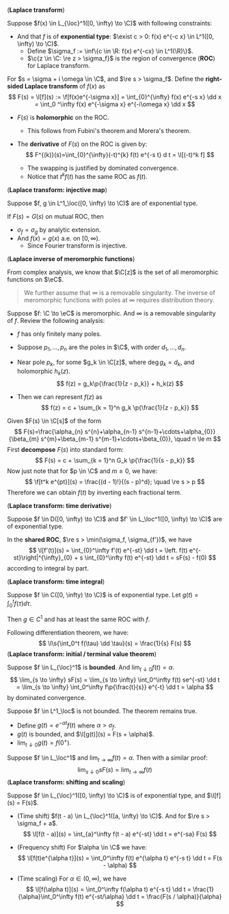 (**Laplace transform**)

Suppose $f(x) \in L_{\loc}^1([0, \infty) \to \C)$ with following constraints:

- And that $f$ is of **exponential type**: $\exist c > 0: f(x) e^{-c x} \in L^1([0, \infty) \to \C)$.
  - Define $\sigma_f := \inf\{c \in \R: f(x) e^{-cx} \in L^1(\R)\}$.
  - $\c{z \in \C: \re z > \sigma_f}$ is the region of convergence (**ROC**) for Laplace transform.

For $s = \sigma + i \omega \in \C$, and $\re s > \sigma_f$. Define the **right-sided Laplace transform** of $f(x)$ as
$$
F(s) = \l[f](s) := \f[f(x)e^{-\sigma x}] = \int_{0}^{\infty} f(x) e^{-s x} \dd x = \int_0 ^\infty f(x) e^{-\sigma x} e^{-i\omega x} \dd x
$$

- $F(s)$ is **holomorphic** on the ROC.

  - This follows from Fubini's theorem and Morera's theorem.

- The **derivative** of $F(s)$ on the ROC is given by:
  $$
  F^{(k)}(s)=\int_{0}^{\infty}(-t)^{k} f(t) e^{-s t} d t = \l[(-t)^k f]
  $$
  
  - The swapping is justified by dominated convergence.
  - Notice that $t^k f(t)$ has the same ROC as $f(t)$.
  

(**Laplace transform: injective map**)

Suppose $f, g \in L^1_\loc([0, \infty) \to \C)$ are of exponential type.

If $F(s) = G(s)$ on mutual ROC, then

- $\sigma_f = \sigma_g$ by analytic extension.
- And $f(x) = g(x)$ a.e. on $[0, \infty)$.
  - Since Fourier transform is injective.

(**Laplace inverse of meromorphic functions**)

From complex analysis, we know that $\C[z]$ is the set of all meromorphic functions on $\eC$.

> We further assume that $\infty$ is a removable singularity.
> The inverse of meromorphic functions with poles at $\infty$ requires distribution theory.

Suppose $f: \C \to \eC$ is meromorphic. And $\infty$ is a removable singularity of $f$. Review the following analysis:

- $f$ has only finitely many poles.

- Suppose $p_1, \ldots, p_n$ are the poles in $\C$, with order $d_1, \ldots, d_n$.

- Near pole $p_k$, for some $g_k \in \C[z]$, where $\deg g_k = d_k$, and holomorphic $h_k(z)$.
  $$
  f(z) = g_k\p{\frac{1}{z - p_k}} + h_k(z)
  $$

- Then we can represent $f(z)$ as
  $$
  f(z) = c + \sum_{k = 1}^n g_k \p{\frac{1}{z - p_k}}
  $$

Given $F(s) \in \C[s]$ of the form
$$
F(s)=\frac{\alpha_{n} s^{n}+\alpha_{n-1} s^{n-1}+\cdots+\alpha_{0}}{\beta_{m} s^{m}+\beta_{m-1} s^{m-1}+\cdots+\beta_{0}}, \quad n \le m
$$
First **decompose** $F(s)$ into standard form:
$$
F(s) = c + \sum_{k = 1}^n G_k \p{\frac{1}{s - p_k}}
$$
Now just note that for $p \in \C$ and $m \ge 0$, we have:
$$
\f[t^k e^{pt}](s) = \frac{(d - 1)!}{(s - p)^d}; \quad \re s > p
$$
Therefore we can obtain $f(t)$ by inverting each fractional term.

(**Laplace transform: time derivative**)

Suppose $f \in D([0, \infty) \to \C)$ and $f' \in L_\loc^1([0, \infty) \to \C)$ are of exponential type.

In the **shared ROC**, $\re s > \min(\sigma_f, \sigma_{f'})$, we have
$$
\l[f'(t)](s) = \int_{0}^\infty f'(t) e^{-st} \dd t = \left. f(t) e^{-st}\right|^{\infty}_{0} + s \int_{0}^\infty f(t) e^{-st} \dd t = sF(s) - f(0)
$$
according to integral by part.

(**Laplace transform: time integral**)

Suppose $f \in C([0, \infty) \to \C)$ is of exponential type. Let $g(t) = \int_0^t f(\tau) \dd \tau$.

Then $g \in C^1$ and has at least the same ROC with $f$.

Following differentiation theorem, we have:
$$
\l\s{\int_0^t f(\tau) \dd \tau}(s) = \frac{1}{s} F(s)
$$
(**Laplace transform: initial / terminal value theorem**)

Suppose $f \in L_{\loc}^1$ is **bounded**. And $\lim_{t \downarrow 0} f(t) = \alpha$.
$$
\lim_{s \to \infty} sF(s) = \lim_{s \to \infty} \int_0^\infty f(t) se^{-st} \dd t = \lim_{s \to \infty} \int_0^\infty f\p{\frac{t}{s}} e^{-t} \dd t = \alpha
$$
by dominated convergence.

Suppose $f \in L^1_\loc$ is not bounded. The theorem remains true.

- Define $g(t) = e^{-\alpha t}f(t)$ where $\alpha > \sigma_{f}$.
- $g(t)$ is bounded, and $\l[g(t)](s) = F(s + \alpha)$.
- $\lim_{t\downarrow 0} g(t) = f(0^+)$.

Suppose $f \in L_\loc^1$ and $\lim_{t\to \infty}f(t) = \alpha$. Then with a similar proof:
$$
\lim_{s \downarrow 0} sF(s) = \lim_{t \to \infty} f(t)
$$
(**Laplace transform: shifting and scaling**)

Suppose $f \in L_{\loc}^1([0, \infty) \to \C)$ is of exponential type, and $\l[f](s) = F(s)$.

- (Time shift) $f(t - a) \in L_{\loc}^1([a, \infty) \to \C)$. And for $\re s > \sigma_f + a$.
  $$
  \l[f(t - a)](s) = \int_{a}^\infty f(t - a) e^{-st} \dd t = e^{-sa} F(s)
  $$

- (Frequency shift) For $\alpha \in \C$ we have:
  $$
  \l[f(t)e^{\alpha t}](s) = \int_0^\infty f(t) e^{\alpha t} e^{-s t} \dd t =  F(s - \alpha)
  $$

- (Time scaling) For $\alpha \in (0, \infty)$, we have
  $$
  \l[f(\alpha t)](s) = \int_0^\infty f(\alpha t) e^{-s t} \dd t = \frac{1}{\alpha}\int_0^\infty f(t) e^{-st/\alpha} \dd t = \frac{F(s / \alpha)}{\alpha}
  $$


